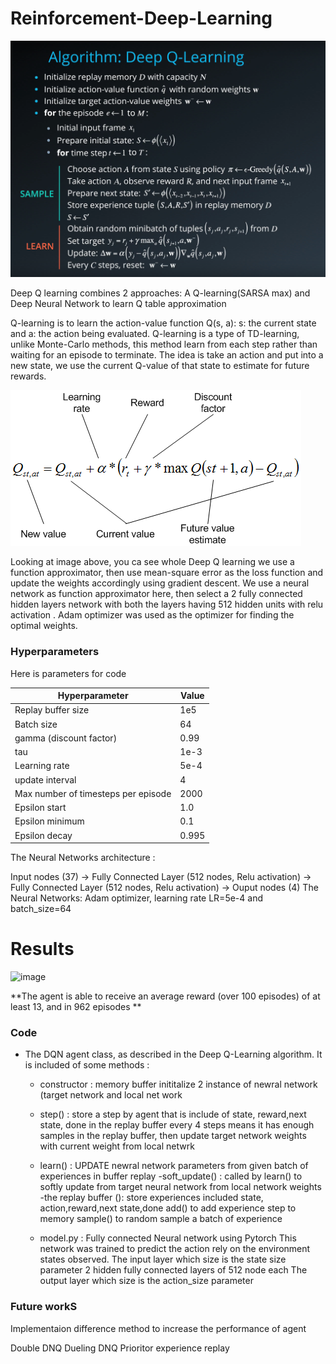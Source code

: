 # Reinforcement-Deep-Learning
![image](https://github.com/tomha85/Reinforcement-Deep-Learning/blob/main/DQN.png)

Deep Q learning combines 2 approaches: A Q-learning(SARSA max) and Deep Neural Network to learn Q table approximation

Q-learning is to learn the action-value function Q(s, a): s: the current state and a: the action being evaluated.
Q-learning is a type of TD-learning, unlike Monte-Carlo methods, this method learn from each step rather than waiting for an episode to terminate. The idea is take an action and put into a new state, we use the current Q-value of that state to estimate for future rewards.

![image](https://github.com/tomha85/Reinforcement-Deep-Learning/blob/main/q-learning.png)

Looking at image above, you ca see whole Deep Q learning
we use a function approximator, then use mean-square error as the loss function and update the weights accordingly using gradient descent. 
We use a neural network as function approximator here, then select a 2 fully connected hidden layers network with both the layers having 512 hidden units with relu activation . Adam optimizer was used as the optimizer for finding the optimal weights.

 ### Hyperparameters

  Here is parameters for code

  | Hyperparameter                      | Value |
  | ----------------------------------- | ----- |
  | Replay buffer size                  | 1e5   |
  | Batch size                          | 64    |
  | gamma (discount factor)             | 0.99  |
  | tau                                 | 1e-3  |
  | Learning rate                       | 5e-4  |
  | update interval                     | 4     |  
  | Max number of timesteps per episode | 2000  |
  | Epsilon start                       | 1.0   |
  | Epsilon minimum                     | 0.1   |
  | Epsilon decay                       | 0.995 |
 
 The Neural Networks architecture :

 Input nodes (37) -> Fully Connected Layer (512 nodes, Relu activation) -> Fully Connected Layer (512 nodes, Relu activation) -> Ouput nodes (4)
 The Neural Networks: Adam optimizer, learning rate LR=5e-4 and batch_size=64
 
 # Results
 
 
![image](https://user-images.githubusercontent.com/31414852/114082292-8eda4280-987b-11eb-8934-c4be170d675d.png)

**The agent is able to receive an average reward (over 100 episodes) of at least 13, and in 962 episodes **

### Code
  * The DQN agent class, as described in the Deep Q-Learning algorithm. It is included of some methods :
    - constructor : 
        memory buffer
        inititalize 2 instance of newral network (target network and local net work
    - step() : 
       store a step  by agent that is include of state, reward,next state, done in the replay buffer
       every 4 steps means it has enough samples in the replay buffer, then update target network weights with current weight from local netwrk
    - learn() :
       UPDATE newral network parameters from given batch of experiences in buffer replay
    -soft_update() :
       called by learn() to softly update from target neural network from local network weights
    -the replay buffer ():
       store experiences included state, action,reward,next state,done
       add() to add experience step to memory
       sample() to random sample a batch of experience     

    - model.py : Fully connected Neural network using Pytorch
       This network was trained to predict the action rely on the environment states observed. 
       The input layer which size is the state size parameter
       2 hidden fully connected layers of 512 node each
       The output layer which size is the action_size parameter 
       
### Future workS
 Implementaion difference method to increase the performance of agent
 
 Double DNQ
 Dueling DNQ
 Prioritor experience replay
 

